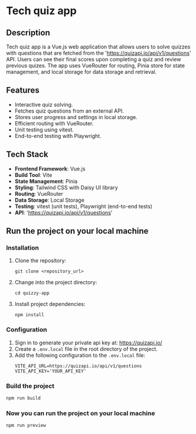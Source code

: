 # Tech quiz app

## Description
Tech quiz app is a Vue.js web application that allows users to solve quizzes with questions that are fetched from the 'https://quizapi.io/api/v1/questions' API. Users can see their final scores upon completing a quiz and review previous quizes. The app uses VueRouter for routing, Pinia store for state management, and local storage for data storage and retrieval.

## Features
- Interactive quiz solving.
- Fetches quiz questions from an external API.
- Stores user progress and settings in local storage.
- Efficient routing with VueRouter.
- Unit testing using vitest.
- End-to-end testing with Playwright.

## Tech Stack
- **Frontend Framework**: Vue.js
- **Build Tool**: Vite
- **State Management**: Pinia
- **Styling**: Tailwind CSS with Daisy UI library
- **Routing**: VueRouter
- **Data Storage**: Local Storage
- **Testing**: vitest (unit tests), Playwright (end-to-end tests)
- **API**: 'https://quizapi.io/api/v1/questions'

## Run the project on your local machine

### Installation
1. Clone the repository:
   ```
   git clone <repository_url>
   ```

2. Change into the project directory:
   ```
   cd quizzy-app
   ```

3. Install project dependencies:
   ```
   npm install

### Configuration
1. Sign in to generate your private api key at: https://quizapi.io/
2. Create a `.env.local` file in the root directory of the project.
3. Add the following configuration to the `.env.local` file:
   ```
   VITE_API_URL=https://quizapi.io/api/v1/questions
   VITE_API_KEY='YOUR_API_KEY'
   ```

### Build the project
```sh
npm run build
```

### Now you can run the project on your local machine
```sh
npm run preview
```

